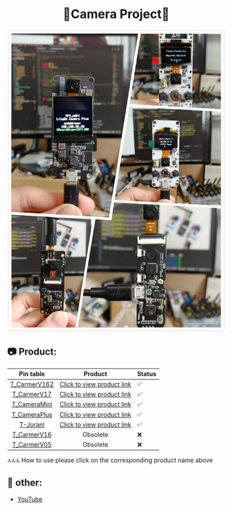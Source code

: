 <h1 align = "center">🌟Camera Project🌟</h1>

![](image/3.jpg)


<h2 align = "left">📷 Product:</h2>

|              Pin table               |                                                           Product                                                            | Status |
| :----------------------------------: | :--------------------------------------------------------------------------------------------------------------------------: | ------ |
| [T_CarmerV162](docs/T_CarmerV162.md) |  [Click to view product link](https://pt.aliexpress.com/item/32968683765.html?spm=a2g03.12010615.8148356.9.6cb25eafHRaJ7j)   | ✅      |
|  [T_CarmerV17](docs/T_CarmerV17.md)  |  [Click to view product link](https://pt.aliexpress.com/item/32968683765.html?spm=a2g03.12010615.8148356.9.6cb25eafHRaJ7j)   | ✅      |
| [T_CameraMini](docs/T_CameraMini.md) | [Click to view product link](https://pt.aliexpress.com/item/4000329886104.html?spm=a2g03.12010615.8148356.37.425b3f82S1NoMc) | ✅      |
| [T_CameraPlus](docs/T_CameraPlus.md) |   [Click to view product link](https://pt.aliexpress.com/item/32971057846.html?spm=a2g0o.detail.1000023.13.2a017cd8ODCSaR)   | ✅      |
|     [T-Joranl](docs/T_Joranl.md)     |  [Click to view product link](https://pt.aliexpress.com/item/32952409255.html?spm=a2g03.12010615.8148356.17.42a01680aa2W9D)  | ✅      |
|  [T_CarmerV16](docs/T_CarmerV16.md)  |                                                           Obsolete                                                           | ❌      |
|  [T_CarmerV05](docs/T_CarmerV05.md)  |                                                           Obsolete                                                           | ❌      |



🔝🔝🔝 How to use please click on the corresponding product name above

<h2 align = "left">📘 other:</h2>

- [YouTube](https://www.youtube.com/watch?v=CibcsmurTbo)








